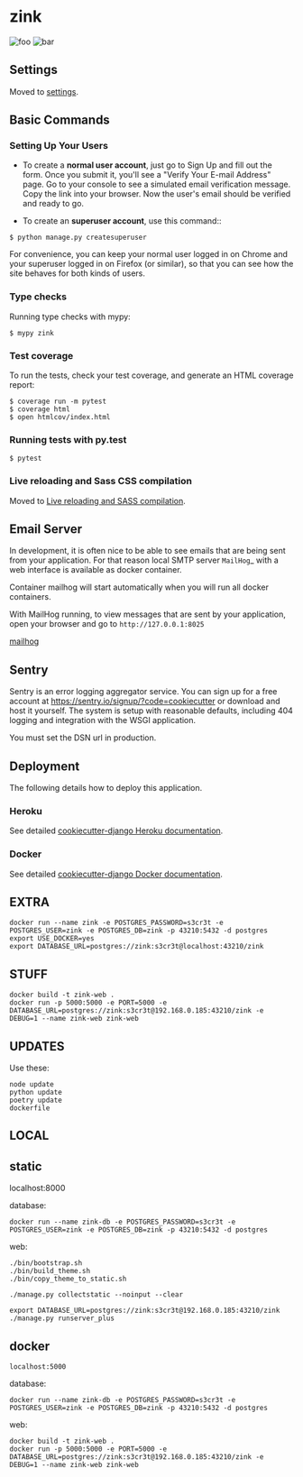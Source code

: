 # zink

![foo](https://img.shields.io/badge/built%20with-Cookiecutter%20Django-ff69b4.svg?logo=cookiecutter)
![bar](https://img.shields.io/badge/code%20style-black-000000.svg)

## Settings

Moved to [settings](http://cookiecutter-django.readthedocs.io/en/latest/settings.html).

## Basic Commands

### Setting Up Your Users

* To create a **normal user account**, just go to Sign Up and fill out the form. Once you submit it, you'll see a "Verify Your E-mail Address" page. Go to your console to see a simulated email verification message. Copy the link into your browser. Now the user's email should be verified and ready to go.

* To create an **superuser account**, use this command::

```
$ python manage.py createsuperuser
```

For convenience, you can keep your normal user logged in on Chrome and your superuser logged in on Firefox (or similar), so that you can see how the site behaves for both kinds of users.

### Type checks

Running type checks with mypy:

```
$ mypy zink
```

### Test coverage

To run the tests, check your test coverage, and generate an HTML coverage report:

```
$ coverage run -m pytest
$ coverage html
$ open htmlcov/index.html
```

### Running tests with py.test

```
$ pytest
```

### Live reloading and Sass CSS compilation

Moved to [Live reloading and SASS compilation](http://cookiecutter-django.readthedocs.io/en/latest/live-reloading-and-sass-compilation.html).


## Email Server

In development, it is often nice to be able to see emails that are being sent from your application. For that reason local SMTP server `MailHog`_ with a web interface is available as docker container.

Container mailhog will start automatically when you will run all docker containers.

With MailHog running, to view messages that are sent by your application, open your browser and go to ``http://127.0.0.1:8025``

[mailhog](https://github.com/mailhog/MailHog)

## Sentry

Sentry is an error logging aggregator service. You can sign up for a free account at  https://sentry.io/signup/?code=cookiecutter  or download and host it yourself.
The system is setup with reasonable defaults, including 404 logging and integration with the WSGI application.

You must set the DSN url in production.

## Deployment

The following details how to deploy this application.

### Heroku

See detailed [cookiecutter-django Heroku documentation](http://cookiecutter-django.readthedocs.io/en/latest/deployment-on-heroku.html).

### Docker

See detailed [cookiecutter-django Docker documentation](http://cookiecutter-django.readthedocs.io/en/latest/deployment-with-docker.html).

## EXTRA

```
docker run --name zink -e POSTGRES_PASSWORD=s3cr3t -e POSTGRES_USER=zink -e POSTGRES_DB=zink -p 43210:5432 -d postgres
export USE_DOCKER=yes
export DATABASE_URL=postgres://zink:s3cr3t@localhost:43210/zink
```

## STUFF

```
docker build -t zink-web .
docker run -p 5000:5000 -e PORT=5000 -e DATABASE_URL=postgres://zink:s3cr3t@192.168.0.185:43210/zink -e DEBUG=1 --name zink-web zink-web
```

## UPDATES

Use these:
```
node update
python update
poetry update
dockerfile
```

## LOCAL

## static

localhost:8000

database:

```
docker run --name zink-db -e POSTGRES_PASSWORD=s3cr3t -e POSTGRES_USER=zink -e POSTGRES_DB=zink -p 43210:5432 -d postgres
```

web:

```
./bin/bootstrap.sh
./bin/build_theme.sh
./bin/copy_theme_to_static.sh
```

```
./manage.py collectstatic --noinput --clear
```

```
export DATABASE_URL=postgres://zink:s3cr3t@192.168.0.185:43210/zink
./manage.py runserver_plus
```

## docker

```
localhost:5000
```

database:
```
docker run --name zink-db -e POSTGRES_PASSWORD=s3cr3t -e POSTGRES_USER=zink -e POSTGRES_DB=zink -p 43210:5432 -d postgres
```

web:
```
docker build -t zink-web .
docker run -p 5000:5000 -e PORT=5000 -e DATABASE_URL=postgres://zink:s3cr3t@192.168.0.185:43210/zink -e DEBUG=1 --name zink-web zink-web
```

